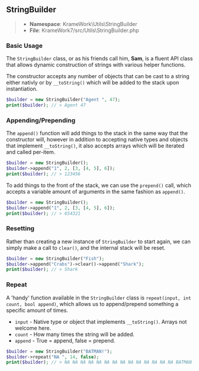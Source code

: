 ## StringBuilder
>- **Namespace**: KrameWork\Utils\StringBuilder
>- **File**: KrameWork7/src/Utils\StringBuilder.php

### Basic Usage
The `StringBuilder` class, or as his friends call him, **Sam**, is a fluent API class that allows dynamic construction of strings with various helper functions.

The constructor accepts any number of objects that can be cast to a string either nativly or by `__toString()` which will be added to the stack upon instantiation.
```php
$builder = new StringBuilder("Agent ", 47);
print($builder); // > Agent 47
```
### Appending/Prepending
The `append()` function will add things to the stack in the same way that the constructor will, however in addition to accepting native types and objects that implement `__toString()`, it also accepts arrays which will be iterated and called per-item.
```php
$builder = new StringBuilder();
$builder->append("1", 2, [3, [4, 5], 6]);
print($builder); // > 123456
```
To add things to the front of the stack, we can use the `prepend()` call, which accepts a variable amount of arguments in the same fashion as `append()`.
```php
$builder = new StringBuilder();
$builder->append("1", 2, [3, [4, 5], 6]);
print($builder); // > 654321
```
### Resetting
Rather than creating a new instance of `StringBuilder` to start again, we can simply make a call to `clear()`, and the internal stack will be reset.
```php
$builder = new StringBuilder("Fish");
$builder->append("Crabs")->clear()->append("Shark");
print($builder); // > Shark
```
### Repeat
A 'handy' function available in the `StringBuilder` class is `repeat(input, int count, bool append)`, which allows us to append/prepend something a specific amount of times.

 - `input` - Native type or object that implements `__toString()`. Arrays not welcome here.
 - `count` - How many times the string will be added.
 - `append` - True = append, false = prepend.

```php
$builder = new StringBuilder("BATMAN!");
$builder->repeat("NA ", 14, false);
print($builder); // > NA NA NA NA NA NA NA NA NA NA NA NA NA NA BATMAN!
```